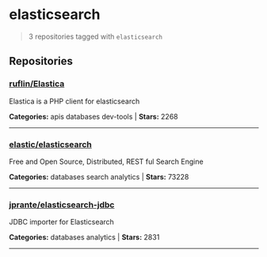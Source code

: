 # elasticsearch

> 3 repositories tagged with `elasticsearch`

## Repositories

### [ruflin/Elastica](https://github.com/ruflin/Elastica)

Elastica is a PHP client for elasticsearch

**Categories:** apis databases dev-tools  | **Stars:** 2268

---

### [elastic/elasticsearch](https://github.com/elastic/elasticsearch)

Free and Open Source, Distributed, REST ful Search Engine

**Categories:** databases search analytics  | **Stars:** 73228

---

### [jprante/elasticsearch-jdbc](https://github.com/jprante/elasticsearch-jdbc)

JDBC importer for Elasticsearch

**Categories:** databases analytics  | **Stars:** 2831

---

